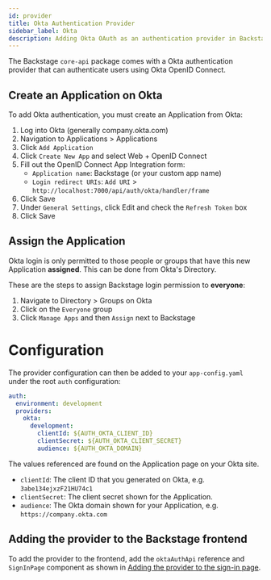 ```yaml
---
id: provider
title: Okta Authentication Provider
sidebar_label: Okta
description: Adding Okta OAuth as an authentication provider in Backstage
---
```


The Backstage `core-api` package comes with a Okta authentication provider that
can authenticate users using Okta OpenID Connect.

## Create an Application on Okta

To add Okta authentication, you must create an Application from Okta:

1. Log into Okta (generally company.okta.com)
2. Navigation to Applications > Applications
3. Click `Add Application`
4. Click `Create New App` and select Web + OpenID Connect
5. Fill out the OpenID Connect App Integration form:
   - `Application name`: Backstage (or your custom app name)
   - `Login redirect URIs`: `Add URI` >
     `http://localhost:7000/api/auth/okta/handler/frame`
6. Click Save
7. Under `General Settings`, click Edit and check the `Refresh Token` box
8. Click Save

## Assign the Application

Okta login is only permitted to those people or groups that have this new
Application **assigned**. This can be done from Okta's Directory.

These are the steps to assign Backstage login permission to **everyone**:

1. Navigate to Directory > Groups on Okta
2. Click on the `Everyone` group
3. Click `Manage Apps` and then `Assign` next to Backstage

# Configuration

The provider configuration can then be added to your `app-config.yaml` under the
root `auth` configuration:

```yaml
auth:
  environment: development
  providers:
    okta:
      development:
        clientId: ${AUTH_OKTA_CLIENT_ID}
        clientSecret: ${AUTH_OKTA_CLIENT_SECRET}
        audience: ${AUTH_OKTA_DOMAIN}
```

The values referenced are found on the Application page on your Okta site.

- `clientId`: The client ID that you generated on Okta, e.g.
  `3abe134ejxzF21HU74c1`
- `clientSecret`: The client secret shown for the Application.
- `audience`: The Okta domain shown for your Application, e.g.
  `https://company.okta.com`

## Adding the provider to the Backstage frontend

To add the provider to the frontend, add the `oktaAuthApi` reference and
`SignInPage` component as shown in
[Adding the provider to the sign-in page](../index.md#adding-the-provider-to-the-sign-in-page).
